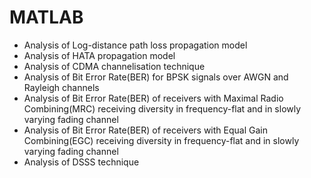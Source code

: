 # MATLAB
- Analysis of Log-distance path loss propagation model
- Analysis of HATA propagation model
- Analysis of CDMA channelisation technique
- Analysis of Bit Error Rate(BER) for BPSK signals over AWGN and Rayleigh channels
- Analysis of Bit Error Rate(BER) of receivers with Maximal Radio Combining(MRC) receiving diversity in frequency-flat and in slowly varying fading channel
- Analysis of Bit Error Rate(BER) of receivers with Equal Gain Combining(EGC) receiving diversity in frequency-flat and in slowly varying fading channel
- Analysis of DSSS technique
